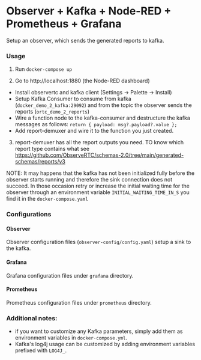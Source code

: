 
Observer + Kafka + Node-RED + Prometheus + Grafana
===

Setup an observer, which sends the generated reports to kafka.

### Usage

1. Run `docker-compose up`

2. Go to http://localhost:1880 (the Node-RED dashboard)
 * Install observertc and kafka client (Settings -> Palette -> Install)
 * Setup Kafka Consumer to consume from kafka (`docker_demo_2_kafka:29092`) and from the topic the observer sends the reports (`ortc_demo_2_reports`)
 * Wire a function node to the kafka-consumer and destructure the kafka messages as follows: `return { payload: msg?.payload?.value };`
 * Add report-demuxer and wire it to the function you just created. 

3. report-demuxer has all the report outputs you need. TO know which report type contains what see https://github.com/ObserveRTC/schemas-2.0/tree/main/generated-schemas/reports/v3 




NOTE: It may happens that the kafka has not been initialized fully before the observer starts running and therefore the sink connection does not succeed. In those occasion retry or increase the initial waiting time for the observer 
through an environment variable `INITIAL_WAITING_TIME_IN_S` you find it in the `docker-compose.yaml`


### Configurations

#### Observer

Observer configuration files (`observer-config/config.yaml`) setup a sink to the kafka.

#### Grafana

Grafana configuration files under `grafana` directory.

#### Prometheus

Prometheus configuration files under `prometheus` directory.


### Additional notes:

 * if you want to customize any Kafka parameters, simply add them as environment variables in ```docker-compose.yml```.
 * Kafka's log4j usage can be customized by adding environment variables prefixed with ```LOG4J_```.
